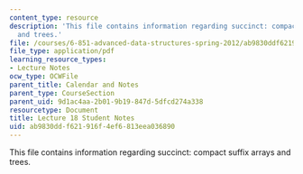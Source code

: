 ```yaml
---
content_type: resource
description: 'This file contains information regarding succinct: compact suffix arrays
  and trees.'
file: /courses/6-851-advanced-data-structures-spring-2012/ab9830ddf621916f4ef6813eea036890_MIT6_851S12_L18.pdf
file_type: application/pdf
learning_resource_types:
- Lecture Notes
ocw_type: OCWFile
parent_title: Calendar and Notes
parent_type: CourseSection
parent_uid: 9d1ac4aa-2b01-9b19-847d-5dfcd274a338
resourcetype: Document
title: Lecture 18 Student Notes
uid: ab9830dd-f621-916f-4ef6-813eea036890
---
```

This file contains information regarding succinct: compact suffix arrays and trees.

